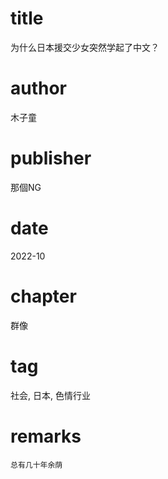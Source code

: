 # title
为什么日本援交少女突然学起了中文？

# author
木子童

# publisher
那個NG

# date
2022-10

# chapter
群像

# tag
社会, 日本, 色情行业

# remarks
`总有几十年余荫`
